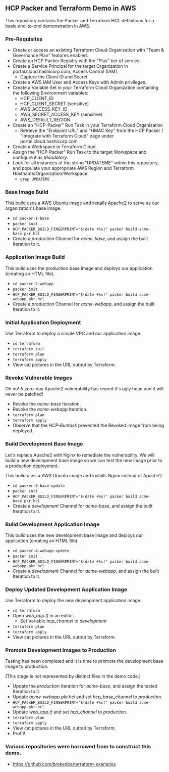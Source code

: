 ## HCP Packer and Terraform Demo in AWS

This repository contains the Packer and Terraform HCL definitions for a basic end-to-end demonstration in AWS.

### Pre-Requisites
- Create or access an existing Terraform Cloud Organization with "Team & Governance Plan" features enabled.
- Create an HCP Packer Registry with the "Plus" tier of service.
- Create a Service Principal for the target Organization in portal.cloud.hashicorp.com, Access Control (IAM).
  - Capture the Client ID and Secret
- Create a AWS IAM User and Access Keys with Admin privileges.
- Create a Variable Set in your Terraform Cloud Organization containing the following Environment variables: 
  - HCP_CLIENT_ID
  - HCP_CLIENT_SECRET (sensitive)
  - AWS_ACCESS_KEY_ID
  - AWS_SECRET_ACCESS_KEY (sensitive)
  - AWS_DEFAULT_REGION
- Create an "HCP-Packer" Run Task in your Terraform Cloud Organization
  - Retrieve the "Endpoint URL" and "HMAC Key" from the HCP Packer / "Integrate with Terraform Cloud" page under portal.cloud.hashicorp.com
- Create a Workspace in Terraform Cloud
- Assign the "HCP-Packer" Run Task to the target Workspace and configure it as *Mandatory*.
- Look for all instances of the string "UPDATEME" within this repository, and populate your appropriate AWS Region and Terraform Hostname/Organization/Workspace.
  - ```grep UPDATEME .```

### Base Image Build

This build uses a AWS Ubuntu image and installs Apache2 to serve as our organization's base image.

- ```cd packer-1-base```
- ```packer init .```
- ```HCP_PACKER_BUILD_FINGERPRINT="$(date +%s)" packer build acme-base.pkr.hcl```
- Create a *production* Channel for *acme-base*, and assign the built Iteration to it.

### Application Image Build

This build uses the production base image and deploys our application (creating an HTML file).

- ```cd packer-2-webapp```
- ```packer init .```
- ```HCP_PACKER_BUILD_FINGERPRINT="$(date +%s)" packer build acme-webapp.pkr.hcl```
- Create a *production* Channel for *acme-webapp*, and assign the built Iteration to it.

### Initial Application Deployment

Use Terraform to deploy a simple VPC and our application image.

- ```cd terraform```
- ```terraform init```
- ```terraform plan```
- ```terraform apply```
- View cat pictures in the URL output by Terraform.

### Revoke Vulnerable Images

Oh no!  A zero-day Apache2 vulnerability has reared it's ugly head and it will never be patched!

- Revoke the *acme-base* Iteration.
- Revoke the *acme-webapp* Iteration.
- ```terraform plan```
- ```terraform apply```
- Observe that the *HCP-Runtask* prevented the Revoked image from being deployed.

### Build Development Base Image

Let's replace Apache2 with Nginx to remediate the vulnerability.  We will build a new development base image so we can test the new image prior to a production deployment.

This build uses a AWS Ubuntu image and installs Nginx instead of Apache2.

- ```cd packer-3-base-update```
- ```packer init .```
- ```HCP_PACKER_BUILD_FINGERPRINT="$(date +%s)" packer build acme-base.pkr.hcl```
- Create a *development* Channel for *acme-base*, and assign the built Iteration to it.

### Build Development Application Image

This build uses the new development base image and deploys our application (creating an HTML file).

- ```cd packer-4-webapp-update```
- ```packer init .```
- ```HCP_PACKER_BUILD_FINGERPRINT="$(date +%s)" packer build acme-webapp.pkr.hcl```
- Create a *development* Channel for *acme-webapp*, and assign the built Iteration to it.

### Deploy Updated Development Application Image

Use Terraform to deploy the new development application image.

- ```cd terraform```
- Open *web_app.tf* in an editor.
  - Set Variable *hcp_channel* to *development*
- ```terraform plan```
- ```terraform apply```
- View cat pictures in the URL output by Terraform.

### Promote Development Images to Production

Testing has been completed and it is time to promote the development base image to production.

(This stage is not represented by distinct files in the demo code.)

- Update the *production* Iteration for *acme-base*, and assign the tested Iteration to it.
- Update *acme-webapp.pkr.hcl* and set *hcp_base_channel* to *production*.
- ```HCP_PACKER_BUILD_FINGERPRINT="$(date +%s)" packer build acme-webapp.pkr.hcl```
- Update *web_app.tf* and set *hcp_channel* to *production*.
- ```terraform plan```
- ```terraform apply```
- View cat pictures in the URL output by Terraform.
- Profit!

### Various repositories were borrowed from to construct this demo.
- https://github.com/brokedba/terraform-examples
